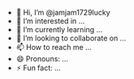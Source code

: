 - 👋 Hi, I’m @jamjam1729lucky
- 👀 I’m interested in ...
- 🌱 I’m currently learning ...
- 💞️ I’m looking to collaborate on ...
- 📫 How to reach me ...
- 😄 Pronouns: ...
- ⚡ Fun fact: ...

<!---
jamjam1729lucky/jamjam1729lucky is a ✨ special ✨ repository because its `README.md` (this file) appears on your GitHub profile.
You can click the Preview link to take a look at your changes.
--->
